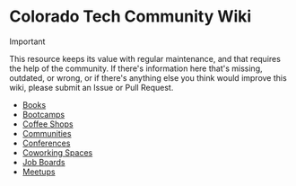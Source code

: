 # Colorado Tech Community Wiki

> [!IMPORTANT]  
> This resource keeps its value with regular maintenance, and that requires the help of the community. If there's information here that's missing, outdated, or wrong, or if there's anything else you think would improve this wiki, please submit an Issue or Pull Request.

- [Books](books.md)
- [Bootcamps](bootcamps.md)
- [Coffee Shops](coffee-shops.md)
- [Communities](communities.md)
- [Conferences](conferences.md)
- [Coworking Spaces](coworking-spaces.md)
- [Job Boards](job-boards.md)
- [Meetups](meetups.md)
